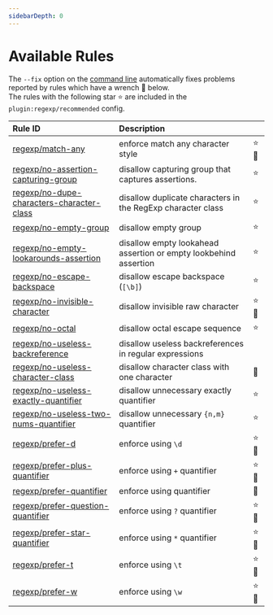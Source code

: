 ```yaml
---
sidebarDepth: 0
---
```


# Available Rules

The `--fix` option on the [command line](https://eslint.org/docs/user-guide/command-line-interface#fixing-problems) automatically fixes problems reported by rules which have a wrench :wrench: below.  
The rules with the following star :star: are included in the `plugin:regexp/recommended` config.

<!-- This file is automatically generated in tools/update-docs-rules-index.js, do not change! -->

| Rule ID | Description |    |
|:--------|:------------|:---|
| [regexp/match-any](./match-any.md) | enforce match any character style | :star::wrench: |
| [regexp/no-assertion-capturing-group](./no-assertion-capturing-group.md) | disallow capturing group that captures assertions. | :star: |
| [regexp/no-dupe-characters-character-class](./no-dupe-characters-character-class.md) | disallow duplicate characters in the RegExp character class | :star: |
| [regexp/no-empty-group](./no-empty-group.md) | disallow empty group | :star: |
| [regexp/no-empty-lookarounds-assertion](./no-empty-lookarounds-assertion.md) | disallow empty lookahead assertion or empty lookbehind assertion | :star: |
| [regexp/no-escape-backspace](./no-escape-backspace.md) | disallow escape backspace (`[\b]`) | :star: |
| [regexp/no-invisible-character](./no-invisible-character.md) | disallow invisible raw character | :star::wrench: |
| [regexp/no-octal](./no-octal.md) | disallow octal escape sequence | :star: |
| [regexp/no-useless-backreference](./no-useless-backreference.md) | disallow useless backreferences in regular expressions |  |
| [regexp/no-useless-character-class](./no-useless-character-class.md) | disallow character class with one character | :wrench: |
| [regexp/no-useless-exactly-quantifier](./no-useless-exactly-quantifier.md) | disallow unnecessary exactly quantifier | :star: |
| [regexp/no-useless-two-nums-quantifier](./no-useless-two-nums-quantifier.md) | disallow unnecessary `{n,m}` quantifier | :star: |
| [regexp/prefer-d](./prefer-d.md) | enforce using `\d` | :star::wrench: |
| [regexp/prefer-plus-quantifier](./prefer-plus-quantifier.md) | enforce using `+` quantifier | :star::wrench: |
| [regexp/prefer-quantifier](./prefer-quantifier.md) | enforce using quantifier | :wrench: |
| [regexp/prefer-question-quantifier](./prefer-question-quantifier.md) | enforce using `?` quantifier | :star::wrench: |
| [regexp/prefer-star-quantifier](./prefer-star-quantifier.md) | enforce using `*` quantifier | :star::wrench: |
| [regexp/prefer-t](./prefer-t.md) | enforce using `\t` | :star::wrench: |
| [regexp/prefer-w](./prefer-w.md) | enforce using `\w` | :star::wrench: |
